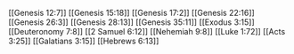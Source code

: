 [[Genesis 12:7]]
[[Genesis 15:18]]
[[Genesis 17:2]]
[[Genesis 22:16]]
[[Genesis 26:3]]
[[Genesis 28:13]]
[[Genesis 35:11]]
[[Exodus 3:15]]
[[Deuteronomy 7:8]]
[[2 Samuel 6:12]]
[[Nehemiah 9:8]]
[[Luke 1:72]]
[[Acts 3:25]]
[[Galatians 3:15]]
[[Hebrews 6:13]]
